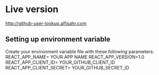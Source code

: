 # Live version

http://github-user-lookup.alfisahr.com

## Setting up environment variable

Create your environment variable file with these following parameters:
REACT_APP_NAME= YOUR APP NAME
REACT_APP_VERSION=1.0
REACT_APP_CLIENT_ID= YOUR_GITHUB_CLIENT_ID
REACT_APP_CLIENT_SECRET= YOUR_GITHUB_SECRET_ID

